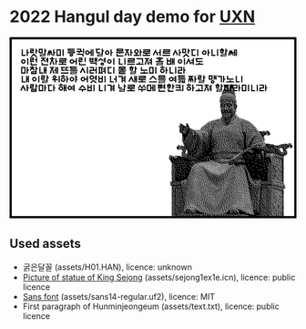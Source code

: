 # 2022 Hangul day demo for [UXN](https://100r.co/site/uxn.html)

![image](assets/screenshot.png)

## Used assets
 - 굵은달꼴 (assets/H01.HAN), licence: unknown
 - [Picture of statue of King Sejong](https://flickr.com/photos/9364837@N06/48178069282) (assets/sejong1ex1e.icn), licence: public licence
 - [Sans font](https://git.sr.ht/~rabbits/uxn/tree/main/item/projects/fonts/sans14-regular.uf2) (assets/sans14-regular.uf2), licence: MIT
 - First paragraph of Hunminjeongeum (assets/text.txt), licence: public licence
